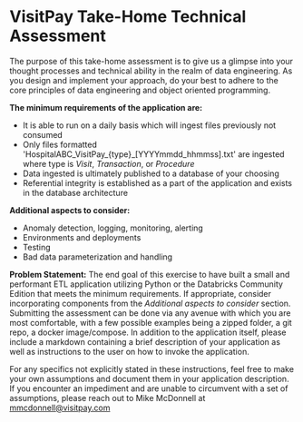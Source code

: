 # VisitPay Take-Home Technical Assessment
The purpose of this take-home assessment is to give us a glimpse into your thought processes and technical ability in the realm of data engineering. As you design and implement your approach, do your best to adhere to the core principles of data engineering and object oriented programming.

**The minimum requirements of the application are:**
* It is able to run on a daily basis which will ingest files previously not consumed
* Only files formatted 'HospitalABC_VisitPay_{type}_[YYYYmmdd_hhmmss].txt' are ingested where type is *Visit*, *Transaction*, or *Procedure*
* Data ingested is ultimately published to a database of your choosing
* Referential integrity is established as a part of the application and exists in the database architecture
 
**Additional aspects to consider:**
* Anomaly detection, logging, monitoring, alerting
* Environments and deployments
* Testing
* Bad data parameterization and handling

**Problem Statement:**
The end goal of this exercise to have built a small and performant ETL application utilizing Python or the Databricks Community Edition that meets the minimum requirements. If appropriate, consider incorporating components from the *Additional aspects to consider* section. Submitting the assessment can be done via any avenue with which you are most comfortable, with a few possible examples being a zipped folder, a git repo, a docker image/compose. In addition to the application itself, please include a markdown containing a brief description of your application as well as instructions to the user on how to invoke the application.

For any specifics not explicitly stated in these instructions, feel free to make your own assumptions and document them in your application description. If you encounter an impediment and are unable to circumvent with a set of assumptions, please reach out to Mike McDonnell at mmcdonnell@visitpay.com